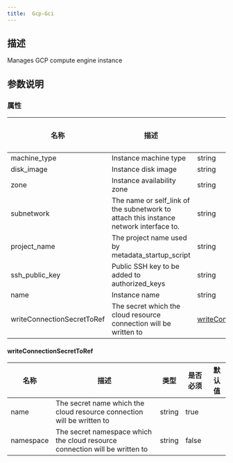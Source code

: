 ```yaml
---
title:  Gcp-Gci
---
```


## 描述

Manages GCP compute engine instance

## 参数说明


### 属性

 名称 | 描述 | 类型 | 是否必须 | 默认值 
 ------------ | ------------- | ------------- | ------------- | ------------- 
 machine_type | Instance machine type | string | true |  
 disk_image | Instance disk image | string | true |  
 zone | Instance availability zone | string | true |  
 subnetwork | The name or self_link of the subnetwork to attach this instance network interface to. | string | true |  
 project_name | The project name used by metadata_startup_script | string | false |  
 ssh_public_key | Public SSH key to be added to authorized_keys | string | true |  
 name | Instance name | string | true |  
 writeConnectionSecretToRef | The secret which the cloud resource connection will be written to | [writeConnectionSecretToRef](#writeConnectionSecretToRef) | false |  


#### writeConnectionSecretToRef

 名称 | 描述 | 类型 | 是否必须 | 默认值 
 ------------ | ------------- | ------------- | ------------- | ------------- 
 name | The secret name which the cloud resource connection will be written to | string | true |  
 namespace | The secret namespace which the cloud resource connection will be written to | string | false |  
